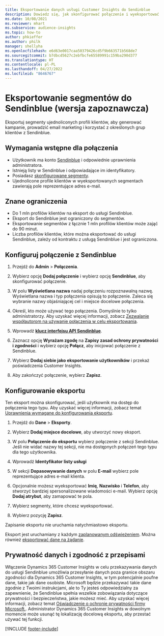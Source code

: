 ```yaml
---
title: Eksportowanie danych usługi Customer Insights do Sendinblue
description: Dowiedz się, jak skonfigurować połączenie i wyeksportować je do usługi Sendinblue.
ms.date: 10/08/2021
ms.reviewer: mhart
ms.subservice: audience-insights
ms.topic: how-to
author: phkieffer
ms.author: philk
manager: shellyha
ms.openlocfilehash: e6d63e0017caa50379426cd5f9b663571b568de7
ms.sourcegitcommit: b7dbcd5627c2ebfbcfe65589991c159ba290d377
ms.translationtype: HT
ms.contentlocale: pl-PL
ms.lasthandoff: 04/27/2022
ms.locfileid: "8646767"
---
```

# <a name="export-segments-to-sendinblue-preview"></a>Eksportowanie segmentów do Sendinblue (wersja zapoznawcza)

Eksportuj segmenty ujednoliconych profili klientów, aby generować kampanie, prowadzić email marketing i korzystać z określonych grup klientów z Sendinblue.

## <a name="prerequisites-for-connection"></a>Wymagania wstępne dla połączenia

-   Użytkownik ma konto [Sendinblue](https://www.sendinblue.com/) i odpowiednie uprawnienia administratora.
-   Istnieją listy w Sendinblue i odpowiadające im identyfikatory.
-   Posiadasz [skonfigurowane segmenty](segments.md).
-   Ujednolicone profile klientów w wyeksportowanych segmentach zawierają pole reprezentujące adres e-mail.

## <a name="known-limitations"></a>Znane ograniczenia

- Do 1 mln profilów klientów na eksport do usługi Sendinblue.
- Eksport do Sendinblue jest ograniczony do segmentów.
- Eksportowanie segmentów z łącznie 1 mln profilów klientów może zająć do 90 minut. 
- Liczba profilów klientów, które można eksportować do usługi Sendinblue, zależy od kontraktu z usługą Sendinblue i jest ograniczona.

## <a name="set-up-connection-to-sendinblue"></a>Konfiguruj połączenie z Sendinblue

1. Przejdź do **Admin** > **Połączenia**.

1. Wybierz opcję **Dodaj połączenie** i wybierz opcję **Sendinblue**, aby skonfigurować połączenie.

1. W polu **Wyświetlana nazwa** nadaj połączeniu rozpoznawalną nazwę. Wyświetlana nazwa i typ połączenia opisują to połączenie. Zaleca się wybranie nazwy objaśniającej cel i miejsce docelowe połączenia.

1. Określ, kto może używać tego połączenia. Domyślnie to tylko administratorzy. Aby uzyskać więcej informacji, zobacz [Zezwalanie współautorom na używanie połączenia w celu eksportowania](connections.md#allow-contributors-to-use-a-connection-for-exports).

1. Wprowadź **[klucz interfejsu API Sendinblue](https://developers.sendinblue.com/docs/getting-started#:~:text=Get%20your%20API%20key&text=You%20can%20create%20one%20from,your%20settings%20This%20API%20key)**.

1. Zaznacz opcję **Wyrażam zgodę** na **Zapisy zasad ochrony prywatności i zgodności** i wybierz opcję **Połącz**, aby inicjować połączenie z Sendinblue.

1. Wybierz **Dodaj siebie jako eksportowanie użytkowników** i przekaż poświadczenia Customer Insights.

1. Aby zakończyć połączenie, wybierz **Zapisz**.

## <a name="configure-an-export"></a>Konfigurowanie eksportu

Ten eksport można skonfigurować, jeśli użytkownik ma dostęp do połączenia tego typu. Aby uzyskać więcej informacji, zobacz temat [Uprawnienia wymagane do konfigurowania eksportu](export-destinations.md#set-up-a-new-export).

1. Przejdź do **Dane** > **Eksporty**.

1. Wybierz **Dodaj miejsce docelowe**, aby utworzyć nowy eksport.

1. W polu **Połączenie do eksportu** wybierz połączenie z sekcji Sendinblue. Jeśli nie widać nazwy tej sekcji, nie ma dostępnych połączeń tego typu dla tego użytkownika.

1. Wprowadź **Identyfikator listy usługi** 

1. W sekcji **Dopasowywanie danych** w polu **E-mail** wybierz pole reprezentujące adres e-mail klienta. 

1. Opcjonalnie możesz wyeksportować **Imię**, **Nazwisko** i **Telefon**, aby stworzyć bardziej spersonalizowane wiadomości e-mail. Wybierz opcję **Dodaj atrybut**, aby zamapować te pola.

1. Wybierz segmenty, które chcesz wyeksportować. 

1. Wybierz pozycję **Zapisz**.

Zapisanie eksportu nie uruchamia natychmiastowo eksportu.

Eksport jest uruchamiany z każdym [zaplanowanym odświeżeniem](system.md#schedule-tab). Można również [eksportować dane na żądanie](export-destinations.md#run-exports-on-demand). 


## <a name="data-privacy-and-compliance"></a>Prywatność danych i zgodność z przepisami

Włączenie Dynamics 365 Customer Insights w celu przekazywania danych do usługi Sendinblue umożliwia przesyłanie danych poza granice obszaru zgodności dla Dynamics 365 Customer Insights, w tym potencjalnie poufne dane, takie jak dane osobiste. Microsoft będzie przekazywać takie dane zgodnie z Twoimi instrukcjami, ale to Ty jesteś odpowiedzialny za zapewnienie, że Sendinblue spełnia wszelkie zobowiązania dotyczące prywatności i bezpieczeństwa, jakie możesz mieć. Aby uzyskać więcej informacji, zobacz temat [Oświadczenie o ochronie prywatności firmy Microsoft.](https://go.microsoft.com/fwlink/?linkid=396732).
Administrator Dynamics 365 Customer Insights w dowolnym momencie może usunąć tę lokalizację docelową eksportu, aby przestać używać tej funkcji.


[!INCLUDE [footer-include](includes/footer-banner.md)]
